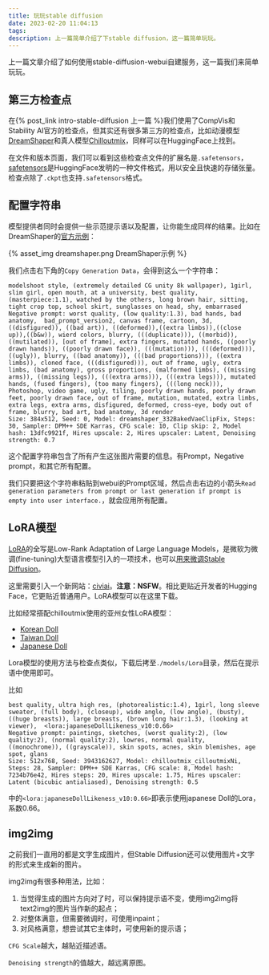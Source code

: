 ```yaml
---
title: 玩玩stable diffusion
date: 2023-02-20 11:04:13
tags:
description: 上一篇简单介绍了下stable diffusion，这一篇简单玩玩。
---
```

上一篇文章介绍了如何使用stable-diffusion-webui自建服务，这一篇我们来简单玩玩。

## 第三方检查点

在{% post_link intro-stable-diffusion 上一篇 %}我们使用了CompVis和Stability AI官方的检查点，但其实还有很多第三方的检查点，比如动漫模型[DreamShaper](https://huggingface.co/Lykon/DreamShaper)和真人模型[Chilloutmix](https://huggingface.co/TASUKU2023/Chilloutmix)，同样可以在HuggingFace上找到。

在文件和版本页面，我们可以看到这些检查点文件的扩展名是`.safetensors`，[safetensors](https://huggingface.co/docs/safetensors/index)是HuggingFace发明的一种文件格式，用以安全且快速的存储张量。检查点除了`.ckpt`也支持`.safetensors`格式。

## 配置字符串

模型提供者同时会提供一些示范提示语以及配置，让你能生成同样的结果。比如在DreamShaper的[官方示例](https://civitai.com/gallery/45544?modelId=4384&modelVersionId=5636&infinite=false&returnUrl=%2Fmodels%2F4384%2Fdreamshaper)：

{% asset_img dreamshaper.png DreamShaper示例 %}

我们点击右下角的`Copy Generation Data`，会得到这么一个字符串：
```
modelshoot style, (extremely detailed CG unity 8k wallpaper), 1girl, slim girl, open mouth, at a university, best quality, (masterpiece:1.1), watched by the others, long brown hair, sitting, tight crop top, school skirt, sunglasses on head, shy, embarrased
Negative prompt: worst quality, (low quality:1.3), bad hands, bad anatomy,  bad_prompt_version2, canvas frame, cartoon, 3d, ((disfigured)), ((bad art)), ((deformed)),((extra limbs)),((close up)),((b&w)), wierd colors, blurry, (((duplicate))), ((morbid)), ((mutilated)), [out of frame], extra fingers, mutated hands, ((poorly drawn hands)), ((poorly drawn face)), (((mutation))), (((deformed))), ((ugly)), blurry, ((bad anatomy)), (((bad proportions))), ((extra limbs)), cloned face, (((disfigured))), out of frame, ugly, extra limbs, (bad anatomy), gross proportions, (malformed limbs), ((missing arms)), ((missing legs)), (((extra arms))), (((extra legs))), mutated hands, (fused fingers), (too many fingers), (((long neck))), Photoshop, video game, ugly, tiling, poorly drawn hands, poorly drawn feet, poorly drawn face, out of frame, mutation, mutated, extra limbs, extra legs, extra arms, disfigured, deformed, cross-eye, body out of frame, blurry, bad art, bad anatomy, 3d render
Size: 384x512, Seed: 0, Model: dreamshaper_332BakedVaeClipFix, Steps: 30, Sampler: DPM++ SDE Karras, CFG scale: 10, Clip skip: 2, Model hash: 13dfc9921f, Hires upscale: 2, Hires upscaler: Latent, Denoising strength: 0.7
```
这个配置字符串包含了所有产生这张图片需要的信息。有Prompt，Negative prompt，和其它所有配置。

我们只要把这个字符串粘贴到webui的Prompt区域，然后点击右边的小箭头`Read generation parameters from prompt or last generation if prompt is empty into user interface.`，就会应用所有配置。

## LoRA模型

[LoRA](https://arxiv.org/abs/2106.09685)的全写是Low-Rank Adaptation of Large Language Models，是微软为微调(fine-tuning)大型语言模型引入的一项技术，也可以[用来微调Stable Diffusion](https://huggingface.co/blog/lora)。

这里需要引入一个新网站：[civiai](https://civitai.com/)。**注意：NSFW**。相比更贴近开发者的Hugging Face，它更贴近普通用户。LoRA模型可以在这里下载。

比如经常搭配chilloutmix使用的亚州女性LoRA模型：
- [Korean Doll](https://civitai.com/models/7448/korean-doll-likeness)
- [Taiwan Doll](https://civitai.com/models/7716/taiwan-doll-likeness)
- [Japanese Doll](https://civitai.com/models/10135/japanese-doll-likeness)

Lora模型的使用方法与检查点类似，下载后拷至`./models/Lora`目录，然后在提示语中使用即可。

比如
```
best quality, ultra high res, (photorealistic:1.4), 1girl, long sleeve sweater, (full body), (closeup), wide angle, (low angle), (busty), ((huge breasts)), large breasts, (brown long hair:1.3), (looking at viewer),  <lora:japaneseDollLikeness_v10:0.66>
Negative prompt: paintings, sketches, (worst quality:2), (low quality:2), (normal quality:2), lowres, normal quality, ((monochrome)), ((grayscale)), skin spots, acnes, skin blemishes, age spot, glans
Size: 512x768, Seed: 3943162627, Model: chilloutmix_cilloutmixNi, Steps: 28, Sampler: DPM++ SDE Karras, CFG scale: 8, Model hash: 7234b76e42, Hires steps: 20, Hires upscale: 1.75, Hires upscaler: Latent (bicubic antialiased), Denoising strength: 0.5
```
中的`<lora:japaneseDollLikeness_v10:0.66>`即表示使用japanese Doll的Lora，系数0.66。

## img2img

之前我们一直用的都是文字生成图片，但Stable Diffusion还可以使用图片+文字的形式来生成新的图片。

img2img有很多种用法，比如：
1. 当觉得生成的图片方向对了时，可以保持提示语不变，使用img2img将text2img的图片当作新的起点；
2. 对整体满意，但需要微调时，可使用inpaint；
3. 对风格满意，想尝试其它主体时，可使用新的提示语；

`CFG Scale`越大，越贴近描述语。

`Denoising strength`的值越大，越远离原图。

